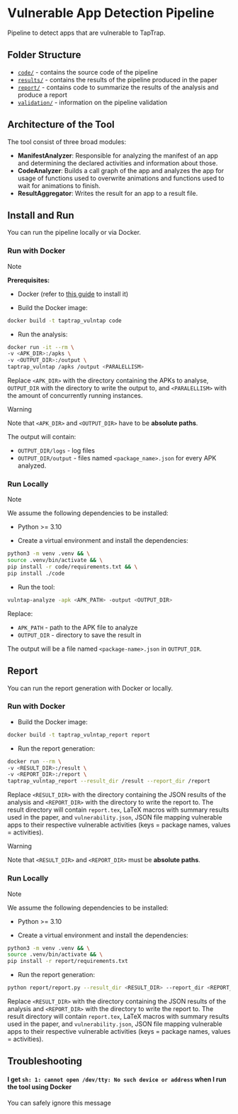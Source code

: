 # Vulnerable App Detection Pipeline

Pipeline to detect apps that are vulnerable to TapTrap. 

## Folder Structure

- [`code/`](code/) - contains the source code of the pipeline
- [`results/`](results/) - contains the results of the pipeline produced in the paper
- [`report/`](report/) - contains code to summarize the results of the analysis and produce a report
- [`validation/`](validation/) - information on the pipeline validation

## Architecture of the Tool

The tool consist of three broad modules:

- **ManifestAnalyzer**: Responsible for analyzing the manifest of an app and determining the declared activities and information about those.
- **CodeAnalyzer**: Builds a call graph of the app and analyzes the app for usage of functions used to overwrite animations and functions used to wait for animations to finish.
- **ResultAggregator**: Writes the result for an app to a result file.

## Install and Run

You can run the pipeline locally or via Docker.

### Run with Docker

> [!NOTE]
> **Prerequisites:** 
> - Docker (refer to [this guide](https://www.docker.com/get-started/) to install it)

- Build the Docker image:
```sh
docker build -t taptrap_vulntap code
```
- Run the analysis:
```sh
docker run -it --rm \
-v <APK_DIR>:/apks \
-v <OUTPUT_DIR>:/output \
taptrap_vulntap /apks /output <PARALELLISM>
```
Replace `<APK_DIR>` with the directory containing the APKs to analyse, `OUTPUT_DIR` with the directory to write the output to, and `<PARALELLISM>` with the amount of concurrently running instances.

> [!WARNING]
>  Note that `<APK_DIR>` and `<OUTPUT_DIR>` have to be **absolute paths**.

The output will contain:
- `OUTPUT_DIR/logs` - log files
- `OUTPUT_DIR/output` - files named `<package_name>.json` for every APK analyzed.

### Run Locally

> [!NOTE]
> We assume the following dependencies to be installed:
> - Python >= 3.10 

- Create a virtual environment and install the dependencies: 
```sh
python3 -m venv .venv && \
source .venv/bin/activate && \
pip install -r code/requirements.txt && \
pip install ./code
```
- Run the tool:
```sh
vulntap-analyze -apk <APK_PATH> -output <OUTPUT_DIR>
```
Replace:
- `APK_PATH` - path to the APK file to analyze
- `OUTPUT_DIR` - directory to save the result in

The output will be a file named `<package-name>.json` in `OUTPUT_DIR`. 

## Report

You can run the report generation with Docker or locally.

### Run with Docker

- Build the Docker image:
```sh
docker build -t taptrap_vulntap_report report
```
- Run the report generation:
```sh
docker run --rm \
-v <RESULT_DIR>:/result \
-v <REPORT_DIR>:/report \
taptrap_vulntap_report --result_dir /result --report_dir /report
```
Replace `<RESULT_DIR>` with the directory containing the JSON results of the analysis and `<REPORT_DIR>` with the directory to write the report to.
The result directory will contain `report.tex`, LaTeX macros with summary results used in the paper, and `vulnerability.json`, JSON file mapping vulnerable apps to their respective vulnerable activities (keys = package names, values = activities).

> [!WARNING]
>  Note that `<RESULT_DIR>` and `<REPORT_DIR>` must be **absolute paths**.

### Run Locally

> [!NOTE]
> We assume the following dependencies to be installed:
> - Python >= 3.10 

- Create a virtual environment and install the dependencies: 
```sh
python3 -m venv .venv && \
source .venv/bin/activate && \
pip install -r report/requirements.txt
```

- Run the report generation:
```sh
python report/report.py --result_dir <RESULT_DIR> --report_dir <REPORT_DIR>
```
Replace `<RESULT_DIR>` with the directory containing the JSON results of the analysis and `<REPORT_DIR>` with the directory to write the report to.
The result directory will contain `report.tex`, LaTeX macros with summary results used in the paper, and `vulnerability.json`, JSON file mapping vulnerable apps to their respective vulnerable activities (keys = package names, values = activities).

## Troubleshooting

#### I get `sh: 1: cannot open /dev/tty: No such device or address` when I run the tool using Docker

You can safely ignore this message